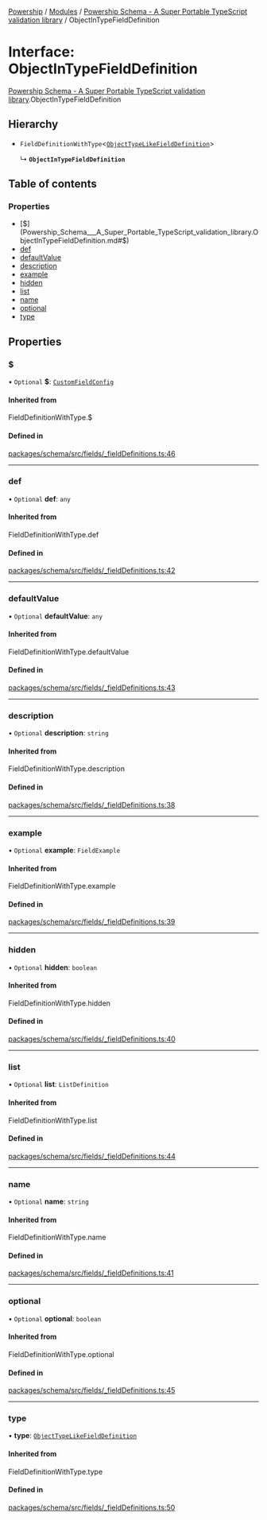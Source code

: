 [Powership](../README.md) / [Modules](../modules.md) / [Powership Schema - A Super Portable TypeScript validation library](../modules/Powership_Schema___A_Super_Portable_TypeScript_validation_library.md) / ObjectInTypeFieldDefinition

# Interface: ObjectInTypeFieldDefinition

[Powership Schema - A Super Portable TypeScript validation library](../modules/Powership_Schema___A_Super_Portable_TypeScript_validation_library.md).ObjectInTypeFieldDefinition

## Hierarchy

- `FieldDefinitionWithType`<[`ObjectTypeLikeFieldDefinition`](Powership_Schema___A_Super_Portable_TypeScript_validation_library.ObjectTypeLikeFieldDefinition.md)\>

  ↳ **`ObjectInTypeFieldDefinition`**

## Table of contents

### Properties

- [$](Powership_Schema___A_Super_Portable_TypeScript_validation_library.ObjectInTypeFieldDefinition.md#$)
- [def](Powership_Schema___A_Super_Portable_TypeScript_validation_library.ObjectInTypeFieldDefinition.md#def)
- [defaultValue](Powership_Schema___A_Super_Portable_TypeScript_validation_library.ObjectInTypeFieldDefinition.md#defaultvalue)
- [description](Powership_Schema___A_Super_Portable_TypeScript_validation_library.ObjectInTypeFieldDefinition.md#description)
- [example](Powership_Schema___A_Super_Portable_TypeScript_validation_library.ObjectInTypeFieldDefinition.md#example)
- [hidden](Powership_Schema___A_Super_Portable_TypeScript_validation_library.ObjectInTypeFieldDefinition.md#hidden)
- [list](Powership_Schema___A_Super_Portable_TypeScript_validation_library.ObjectInTypeFieldDefinition.md#list)
- [name](Powership_Schema___A_Super_Portable_TypeScript_validation_library.ObjectInTypeFieldDefinition.md#name)
- [optional](Powership_Schema___A_Super_Portable_TypeScript_validation_library.ObjectInTypeFieldDefinition.md#optional)
- [type](Powership_Schema___A_Super_Portable_TypeScript_validation_library.ObjectInTypeFieldDefinition.md#type)

## Properties

### $

• `Optional` **$**: [`CustomFieldConfig`](Powership_Schema___A_Super_Portable_TypeScript_validation_library.CustomFieldConfig.md)

#### Inherited from

FieldDefinitionWithType.$

#### Defined in

[packages/schema/src/fields/_fieldDefinitions.ts:46](https://github.com/antoniopresto/powership/blob/2672a73/packages/schema/src/fields/_fieldDefinitions.ts#L46)

___

### def

• `Optional` **def**: `any`

#### Inherited from

FieldDefinitionWithType.def

#### Defined in

[packages/schema/src/fields/_fieldDefinitions.ts:42](https://github.com/antoniopresto/powership/blob/2672a73/packages/schema/src/fields/_fieldDefinitions.ts#L42)

___

### defaultValue

• `Optional` **defaultValue**: `any`

#### Inherited from

FieldDefinitionWithType.defaultValue

#### Defined in

[packages/schema/src/fields/_fieldDefinitions.ts:43](https://github.com/antoniopresto/powership/blob/2672a73/packages/schema/src/fields/_fieldDefinitions.ts#L43)

___

### description

• `Optional` **description**: `string`

#### Inherited from

FieldDefinitionWithType.description

#### Defined in

[packages/schema/src/fields/_fieldDefinitions.ts:38](https://github.com/antoniopresto/powership/blob/2672a73/packages/schema/src/fields/_fieldDefinitions.ts#L38)

___

### example

• `Optional` **example**: `FieldExample`

#### Inherited from

FieldDefinitionWithType.example

#### Defined in

[packages/schema/src/fields/_fieldDefinitions.ts:39](https://github.com/antoniopresto/powership/blob/2672a73/packages/schema/src/fields/_fieldDefinitions.ts#L39)

___

### hidden

• `Optional` **hidden**: `boolean`

#### Inherited from

FieldDefinitionWithType.hidden

#### Defined in

[packages/schema/src/fields/_fieldDefinitions.ts:40](https://github.com/antoniopresto/powership/blob/2672a73/packages/schema/src/fields/_fieldDefinitions.ts#L40)

___

### list

• `Optional` **list**: `ListDefinition`

#### Inherited from

FieldDefinitionWithType.list

#### Defined in

[packages/schema/src/fields/_fieldDefinitions.ts:44](https://github.com/antoniopresto/powership/blob/2672a73/packages/schema/src/fields/_fieldDefinitions.ts#L44)

___

### name

• `Optional` **name**: `string`

#### Inherited from

FieldDefinitionWithType.name

#### Defined in

[packages/schema/src/fields/_fieldDefinitions.ts:41](https://github.com/antoniopresto/powership/blob/2672a73/packages/schema/src/fields/_fieldDefinitions.ts#L41)

___

### optional

• `Optional` **optional**: `boolean`

#### Inherited from

FieldDefinitionWithType.optional

#### Defined in

[packages/schema/src/fields/_fieldDefinitions.ts:45](https://github.com/antoniopresto/powership/blob/2672a73/packages/schema/src/fields/_fieldDefinitions.ts#L45)

___

### type

• **type**: [`ObjectTypeLikeFieldDefinition`](Powership_Schema___A_Super_Portable_TypeScript_validation_library.ObjectTypeLikeFieldDefinition.md)

#### Inherited from

FieldDefinitionWithType.type

#### Defined in

[packages/schema/src/fields/_fieldDefinitions.ts:50](https://github.com/antoniopresto/powership/blob/2672a73/packages/schema/src/fields/_fieldDefinitions.ts#L50)

